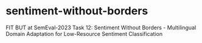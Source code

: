 # sentiment-without-borders
FIT BUT at SemEval-2023 Task 12: Sentiment Without Borders - Multilingual Domain Adaptation for Low-Resource Sentiment Classification
